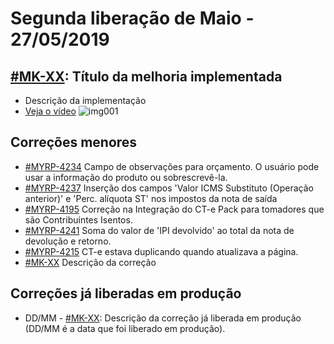 # Segunda liberação de Maio - 27/05/2019


## [#MK-XX](https://devmyrp.atlassian.net/browse/MK-XX): Título da melhoria implementada
* Descrição da implementação
* [Veja o vídeo](http://recordit.co/2MyFCjFpdq)
![img001](https://i.imgur.com/XXXX.png)

## Correções menores
* [#MYRP-4234](https://devmyrp.atlassian.net/browse/MYRP-4234) Campo de observações para orçamento. O usuário pode usar a informação do produto ou sobrescrevê-la.
* [#MYRP-4237](https://devmyrp.atlassian.net/browse/MYRP-4237) Inserção dos campos 'Valor ICMS Substituto (Operação anterior)' e 'Perc. alíquota ST' nos impostos da nota de saída
* [#MYRP-4195](https://devmyrp.atlassian.net/browse/MYRP-4195) Correção na Integração do CT-e Pack para tomadores que são Contribuintes Isentos.
* [#MYRP-4241](https://devmyrp.atlassian.net/browse/MYRP-4241) Soma do valor de 'IPI devolvido' ao total da nota de devolução e retorno.
* [#MYRP-4215](https://devmyrp.atlassian.net/browse/MYRP-4215) CT-e estava duplicando quando atualizava a página.
* [#MK-XX](https://devmyrp.atlassian.net/browse/MK-XX) Descrição da correção


## Correções já liberadas em produção
* DD/MM - [#MK-XX](https://devmyrp.atlassian.net/browse/MK-XX): Descrição da correção já liberada em produção (DD/MM é a data que foi liberado em produção).
